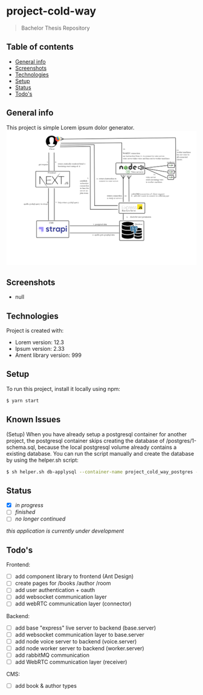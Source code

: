 # project-cold-way
> Bachelor Thesis Repository

## Table of contents
* [General info](#general-info)
* [Screenshots](#screenshots)
* [Technologies](#technologies)
* [Setup](#setup)
* [Status](#status)
* [Todo's](#todo's)

## General info
This project is simple Lorem ipsum dolor generator.
![Project Proposal](./readme/architecture.png)

## Screenshots
- null 
## Technologies
Project is created with:
* Lorem version: 12.3
* Ipsum version: 2.33
* Ament library version: 999

## Setup
To run this project, install it locally using npm:
```bash
$ yarn start
```

## Known Issues
(Setup) When you have already setup a postgresql container for another project, the postgresql container skips creating the database of /postgres/1-schema.sql, because the local postgresql volume already contains a existing database. You can run the script manually and create the database by using the helper.sh script:
```bash
$ sh helper.sh db-applysql --container-name project_cold_way_postgres --schema 1-schema.sql --postgres-user postgres
```

## Status
- [x] _in progress_
- [ ] _finished_
- [ ] _no longer continued_ 

*this application is currently under development*

## Todo's

Frontend:
- [ ] add component library to frontend (Ant Design)
- [ ] create pages for /books /author /room
- [ ] add user authentication + oauth
- [ ] add websocket communication layer
- [ ] add webRTC communication layer (connector)

Backend:
- [ ] add base "express" live server to backend (base.server)
- [ ] add websocket communication layer to base.server 
- [ ] add node voice server to backend (voice.server)
- [ ] add node worker server to backend (worker.server)
- [ ] add rabbitMQ communication
- [ ] add WebRTC communication layer (receiver)

CMS:
- [ ] add book & author types